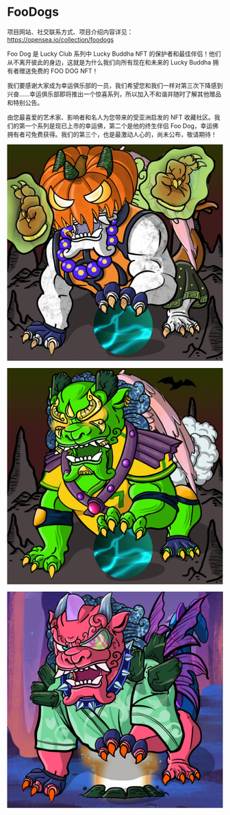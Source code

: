 # FooDogs

项目网站、社交联系方式、项目介绍内容详见：https://opensea.io/collection/foodogs

Foo Dog 是 Lucky Club 系列中 Lucky Buddha NFT 的保护者和最佳伴侣！他们从不离开彼此的身边，这就是为什么我们向所有现在和未来的 Lucky Buddha 拥有者赠送免费的 FOO DOG NFT！

我们要感谢大家成为幸运俱乐部的一员，我们希望您和我们一样对第三次下降感到兴奋……幸运俱乐部即将推出一个惊喜系列，所以加入不和谐并随时了解其他赠品和特别公告。

由您最喜爱的艺术家、影响者和名人为您带来的受亚洲启发的 NFT 收藏社区。我们的第一个系列是现已上市的幸运佛，第二个是他的终生伴侣 Foo Dog，幸运佛拥有者可免费获得。我们的第三个，也是最激动人心的，尚未公布，敬请期待！

![nft](01.jpg)

![nft](02.jpg)

![nft](03.jpg)



